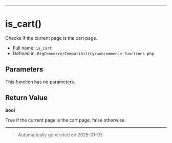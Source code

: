 ***

# is_cart()

Checks if the current page is the cart page.




* Full name: `is_cart`
* Defined in: `BigCommerce/Compatibility/woocommerce-functions.php`

## Parameters

This function has no parameters.

## Return Value

**bool**

True if the current page is the cart page, false otherwise.

***
> Automatically generated on 2025-01-03
